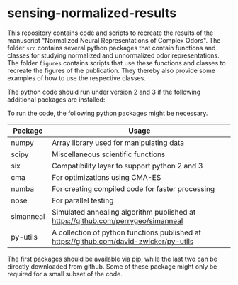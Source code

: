 # sensing-normalized-results

This repository contains code and scripts to recreate the results of the manuscript "Normalized Neural Representations of Complex Odors".
The folder `src` contains several python packages that contain functions and classes for studying normalized and unnormalized odor representations.
The folder `figures` contains scripts that use these functions and classes to recreate the figures of the publication.
They thereby also provide some examples of how to use the respective classes.

The python code should run under version 2 and 3 if the following additional packages are installed:

To run the code, the following python packages might be necessary. 

Package     | Usage
------------|-------------------------------------------
numpy       | Array library used for manipulating data
scipy       | Miscellaneous scientific functions
six         | Compatibility layer to support python 2 and 3
cma         | For optimizations using CMA-ES
numba       | For creating compiled code for faster processing
nose        | For parallel testing
simanneal   | Simulated annealing algorithm published at https://github.com/perrygeo/simanneal
py-utils    | A collection of python functions published at https://github.com/david-zwicker/py-utils

The first packages should be available via pip, while the last two can be directly downloaded from github.
Some of these package might only be required for a small subset of the code.
